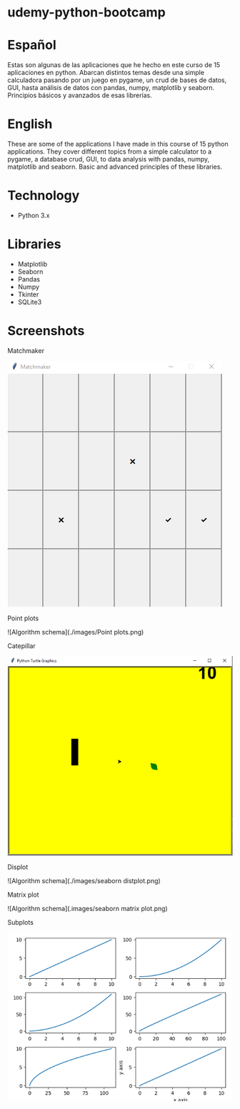 # udemy-python-bootcamp

# Español
Estas son algunas de las aplicaciones que he hecho en este curso de 15 aplicaciones en python. 
Abarcan distintos temas desde una simple calculadora pasando por un juego en pygame, un crud de bases de datos, GUI,
hasta análisis de datos con pandas, numpy, matplotlib y seaborn. Principios básicos y avanzados de esas librerías.

# English
These are some of the applications I have made in this course of 15 python applications. 
They cover different topics from a simple calculator to a pygame, a database crud, GUI,
to data analysis with pandas, numpy, matplotlib and seaborn. Basic and advanced principles of these libraries.

# Technology
* Python 3.x

# Libraries
* Matplotlib
* Seaborn
* Pandas
* Numpy
* Tkinter
* SQLite3

# Screenshots
Matchmaker

![Algorithm schema](./images/Matchmaker.png)

Point plots

![Algorithm schema](./images/Point plots.png)

Catepillar

![Algorithm schema](./images/catepillar.png)

Displot

![Algorithm schema](./images/seaborn distplot.png)

Matrix plot

![Algorithm schema](.images/seaborn matrix plot.png)

Subplots

![Algorithm schema](./images/subplots.png)



